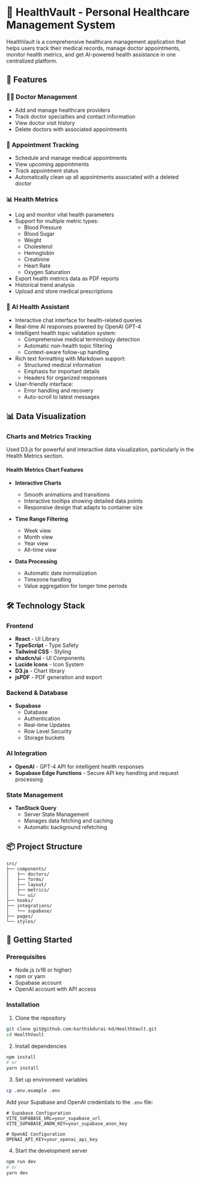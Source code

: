 # 🏥 HealthVault - Personal Healthcare Management System

HealthVault is a comprehensive healthcare management application that helps users track their medical records, manage doctor appointments, monitor health metrics, and get AI-powered health assistance in one centralized platform.

## 🌟 Features

### 👨‍⚕️ Doctor Management
- Add and manage healthcare providers
- Track doctor specialties and contact information
- View doctor visit history
- Delete doctors with associated appointments

### 📅 Appointment Tracking
- Schedule and manage medical appointments
- View upcoming appointments
- Track appointment status
- Automatically clean up all appointments associated with a deleted doctor

### 📊 Health Metrics
- Log and monitor vital health parameters
- Support for multiple metric types:
  - Blood Pressure
  - Blood Sugar
  - Weight
  - Cholesterol
  - Hemoglobin
  - Creatinine
  - Heart Rate
  - Oxygen Saturation
- Export health metrics data as PDF reports
- Historical trend analysis
- Upload and store medical prescriptions

### 🤖 AI Health Assistant
- Interactive chat interface for health-related queries
- Real-time AI responses powered by OpenAI GPT-4
- Intelligent health topic validation system:
  - Comprehensive medical terminology detection
  - Automatic non-health topic filtering
  - Context-aware follow-up handling
- Rich text formatting with Markdown support:
  - Structured medical information
  - Emphasis for important details
  - Headers for organized responses
- User-friendly interface:
  - Error handling and recovery
  - Auto-scroll to latest messages

## 📊 Data Visualization

### Charts and Metrics Tracking
Used D3.js for powerful and interactive data visualization, particularly in the Health Metrics section.

#### Health Metrics Chart Features
- **Interactive Charts**
  - Smooth animations and transitions
  - Interactive tooltips showing detailed data points
  - Responsive design that adapts to container size

- **Time Range Filtering**
  - Week view 
  - Month view 
  - Year view
  - All-time view

- **Data Processing**
  - Automatic date normalization
  - Timezone handling
  - Value aggregation for longer time periods

## 🛠 Technology Stack

### Frontend
- **React** - UI Library
- **TypeScript** - Type Safety
- **Tailwind CSS** - Styling
- **shadcn/ui** - UI Components
- **Lucide Icons** - Icon System
- **D3.js** - Chart library
- **jsPDF** - PDF generation and export

### Backend & Database
- **Supabase** 
  - Database
  - Authentication
  - Real-time Updates
  - Row Level Security
  - Storage buckets

### AI Integration
- **OpenAI** - GPT-4 API for intelligent health responses
- **Supabase Edge Functions** - Secure API key handling and request processing

### State Management
- **TanStack Query**
   - Server State Management
   - Manages data fetching and caching
   - Automatic background refetching


## 📦 Project Structure

```text
src/
├── components/
│   ├── doctors/
│   ├── forms/
│   ├── layout/
│   ├── metrics/
│   └── ui/
├── hooks/
├── integrations/
│   └── supabase/
├── pages/
└── styles/
```

## 🚀 Getting Started

### Prerequisites
- Node.js (v16 or higher)
- npm or yarn
- Supabase account
- OpenAI account with API access


### Installation

1. Clone the repository
```bash
git clone git@github.com:karthikdurai-kd/HealthVault.git
cd HealthVault
```

2. Install dependencies
```bash
npm install
# or
yarn install
```

3. Set up environment variables
```bash
cp .env.example .env
```
Add your Supabase and OpenAI credentials to the `.env` file:
```env
# Supabase Configuration
VITE_SUPABASE_URL=your_supabase_url
VITE_SUPABASE_ANON_KEY=your_supabase_anon_key

# OpenAI Configuration
OPENAI_API_KEY=your_openai_api_key
```

4. Start the development server
```bash
npm run dev
# or
yarn dev
```



